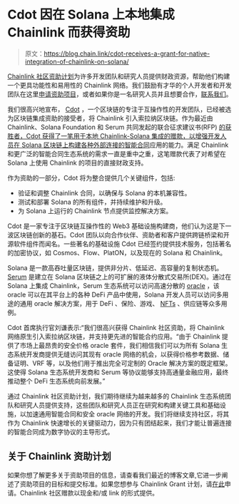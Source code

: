 # Cdot 因在 Solana 上本地集成 Chainlink 而获得资助

> 原文：<https://blog.chain.link/cdot-receives-a-grant-for-native-integration-of-chainlink-on-solana/>

[Chainlink 社区资助计划](https://blog.chain.link/introducing-the-chainlink-community-grant-program/)为许多开发团队和研究人员提供财政资源，帮助他们构建一个更具功能性和易用性的 Chainlink 网络。我们鼓励有才华的个人开发者和开发团队在这里[申请资助项目](https://chainlinkgrants.typeform.com/to/efEbsq)，或者如果你是一名研究人员并且想要合作，[联系我们](/cdn-cgi/l/email-protection#e09285938581928388a0838881898e8c898e8b8c818293ce838f8d)。

我们很高兴地宣布， [Cdot](https://cdot.network/) ，一个区块链的专注于互操作性的开发团队，已经被选为区块链集成资助的接受者，将 Chainlink 引入索拉纳区块链。作为最近由 Chainlink、Solana Foundation 和 Serum 共同发起的联合征求建议书(RFP) [的获胜者，Cdot 获得了一笔用于本地 Chainlink-Solana 集成的赠款，以增强开发人员在 Solana 区块链上构建各种外部连接的](https://blog.chain.link/cdot-receives-a-grant-for-native-integration-of-chainlink-on-solana/)[智能合同](https://chain.link/education/smart-contracts)应用的能力。满足 Chainlink 和更广泛的智能合同生态系统的需求一直是重中之重，这笔赠款代表了对希望在 Solana 上使用 Chainlink 的项目的直接财政支持。

作为资助的一部分，Cdot 将为整合提供几个关键组件，包括:

*   验证和调整 Chainlink 合同，以确保与 Solana 的本机兼容性。
*   测试和部署 Solana 的所有组件，并持续维护和升级。
*   为 Solana 上运行的 Chainlink 节点提供监控解决方案。

Cdot 是一家专注于区块链互操作性的 Web3 基础设施构建商，他们认为这是下一波区块链创新的基石。Cdot 团队以向合作伙伴、资助者和客户提供跨链桥梁和开源软件组件而闻名。一些著名的基础设施 Cdot 已经签约提供技术服务，包括著名的加密协议，如 Cosmos、Flow、PlatON，以及现在的 Solana 和 Chainlink。

Solana 是一款高吞吐量区块链，提供非分片、低延迟、高容量的复制状态机。 [Serum](https://projectserum.com/) 是建立在 Solana 区块链之上的可扩展的液体分散式交易所(DEX)。通过在 Solana 上集成 Chainlink，Serum 生态系统可以访问高速分散的 [oracle](https://chain.link/education/blockchain-oracles) ，该 oracle 可以在其平台上的各种 DeFi 产品中使用，Solana 开发人员可以访问多用途的通用 oracle 解决方案，用于 DeFi 、保险、游戏、 [NFTs](https://chain.link/education/nfts) 、供应链等众多用例。

Cdot 首席执行官刘谦表示:“我们很高兴获得 Chainlink 社区资助，将 Chainlink 网络原生引入索拉纳区块链，并支持更先进的智能合约应用。“由于 Chainlink 提供了市场上最昂贵的安全价格 oracle 套件，我们相信我们可以为所有 Solana 生态系统开发商提供无缝访问其现有 oracle 网络的机会，以获得价格参考数据、储备证明、VRF 等，以及他们用于推出完全可定制的 Oracle 解决方案的既定框架。这使得 Solana 生态系统开发商和 Serum 等协议能够支持高通量金融应用，最终推动整个 DeFi 生态系统向前发展。”

通过 Chainlink 社区资助计划，我们期待继续为越来越多的 Chainlink 生态系统团队和研究人员提供支持，这些团队和研究人员正在研究和构建关键工具和基础设施，以加速通用智能合同和安全 oracle 网络的开发。我们将继续支持社区，将其作为 Chainlink 快速增长的关键驱动力，因为只有团结起来，我们才能让普遍连接的智能合同成为数字协议的主导形式。

## 关于 Chainlink 资助计划

如果你想了解更多关于资助项目的信息，请查看我们最近的博客文章,它进一步阐述了资助项目的目标和提交标准。如果您想参与 Chainlink Grant 计划，请[在此](https://chainlinkgrants.typeform.com/to/efEbsq)申请。Chainlink 社区赠款以现金和/或 link 的形式提供。